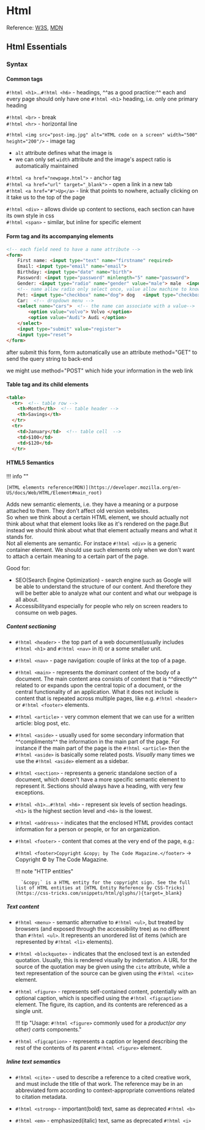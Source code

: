 # Html

Reference: [W3S](https://www.w3schools.com/html/), [MDN](https://developer.mozilla.org/en-US/docs/Web/HTML)

## Html Essentials

### Syntax

#### Common tags

`#!html <h1>`...`#!html <h6>` - headings, ^^as a good practice:^^ each and every page should only have one `#!html <h1>` heading, i.e. only one primary heading

`#!html <br>` - break<br>
`#!html <hr>` - horizontal line

`#!html <img src="post-img.jpg" alt="HTML code on a screen" width="500" height="200"/>` - image tag

+ `alt` attribute defines what the image is
+ we can only set `width` attribute and the image's aspect ratio is automatically maintained

`#!html <a href="newpage.html">` - anchor tag<br>
`#!html <a href="url" target="_blank">` - open a link in a new tab<br>
`#!html <a href="#">Up</a>` - link that points to nowhere, actually clicking on it take us to the top of the page

`#!html <div>` - allows divide up content to sections, each section can have its own style in css<br>
`#!html <span>` - similar, but inline for specific element

#### Form tag and its accompanying elements

```html
<!-- each field need to have a name attribute -->
<form>
	First name: <input type="text" name="firstname" required>
	Email: <input type="email" name="email">
	Birthday: <input type="date" name="birth">
	Password: <input type="password" minlength="5" name="password">
	Gender: <input type="radio" name="gender" value="male"> male  <input type="radio" name="gender" value="female"> female
	<!-- name allow radio only select once, value allow machine to know which one is click in radio -->
	Pet: <input type="checkbox" name="dog"> dog   <input type="checkbox" name="cat"> cat
	Car:  <!-- dropdown menu -->
	<select name="cars">  <!-- the name can associate with a value-->
		<option value="volvo"> Volvo </option>
		<option value="Audi"> Audi </option>
	</select>
	<input type="submit" value="register">
	<input type="reset">
</form>
```

after submit this form, form automatically use an attribute method="GET" to send the query string to back-end

we might use method="POST" which hide your information in the web link

#### Table tag and its child elements

```html
<table>
  <tr>  <!-- table row -->
    <th>Month</th>  <!-- table header -->
    <th>Savings</th>
  </tr>
  <tr>
    <td>January</td>  <!-- table cell  -->
    <td>$100</td>
    <td>$120</td>
  </tr>
```

#### HTML5 Semantics

!!! info ""

	[HTML elements reference(MDN)](https://developer.mozilla.org/en-US/docs/Web/HTML/Element#main_root)

Adds new semantic elements, i.e. they have a meaning or a purpose attached to them. They don't affect old version websites.<br>
So when we think about a certain HTML element, we should actually not think about what that element looks like as it's rendered on the page.But instead we should think about what that element actually means and what it stands for.<br>
Not all elements are semantic. For instace `#!html <div>` is a generic container element. We should use such elements only when we don't want to attach a certain meaning to a certain part of the page.

Good for:

+ SEO(Search Engine Optimization) - search engine such as Google will be able to understand the structure of our content. And therefore they will be better able to analyze what our content and what our webpage is all about.
+ Accessibilityand especially for people who rely on screen readers to consume on web pages.

##### Content sectioning

+ `#!html <header>` - the top part of a web document(usually includes `#!html <h1>` and `#!html <nav>` in it) or a some smaller unit.

+ `#!html <nav>` - page navigation: couple of links at the top of a page.

+ `#!html <main>` - represents the dominant content of the body of a document. The main content area consists of content that is ^^directly^^ related to or expands upon the central topic of a document, or the central functionality of an application. What it does not include is content that is repeated across multiple pages, like e.g. `#!html <header>` or `#!html <footer>` elements.

+ `#!html <article>` - very common element that we can use for a written article: blog post, etc.

+ `#!html <aside>` - usually used for some secondary information that ^^compliments^^ the information in the main part of the page. For instance if the main part of the page is the `#!html <article>` then the `#!html <aside>` is basically some related posts. *Visually* many times we use the `#!html <aside>` element as a sidebar.

+ `#!html <section>` - represents a generic standalone section of a document, which doesn't have a more specific semantic element to represent it. Sections should always have a heading, with very few exceptions.

+ `#!html <h1>`...`#!html <h6>` - represent six levels of section headings. `<h1>` is the highest section level and `<h6>` is the lowest.

+ `#!html <address>` - indicates that the enclosed HTML provides contact information for a person or people, or for an organization.

+ `#!html <footer>` - content that comes at the very end of the page, e.g.:

	`#!html <footer>Copyright &copy; by The Code Magazine.</footer>` &rarr; Copyright &copy; by The Code Magazine.

	!!! note "HTTP entities"

		`&copy;` is a HTML entity for the copyright sign. See the full list of HTML entities at [HTML Entity Reference by CSS-Tricks](https://css-tricks.com/snippets/html/glyphs/){target=_blank}

##### Text content

+ `#!html <menu>` - semantic alternative to `#!html <ul>`, but treated by browsers (and exposed through the accessibility tree) as no different than `#!html <ul>`. It represents an unordered list of items (which are represented by `#!html <li>` elements).

+ `#!html <blockquote>` - indicates that the enclosed text is an extended quotation. Usually, this is rendered visually by indentation. A URL for the source of the quotation may be given using the `cite` attribute, while a text representation of the source can be given using the `#!html <cite>` element.

+ `#!html <figure>` - represents self-contained content, potentially with an optional caption, which is specified using the `#!html <figcaption>` element. The figure, its caption, and its contents are referenced as a single unit.

	!!! tip "Usage: `#!html <figure>` commonly used for a *product(or any other) carts* components."

+ `#!html <figcaption>` - represents a caption or legend describing the rest of the contents of its parent `#!html <figure>` element.

##### Inline text semantics

+ `#!html <cite>` - used to describe a reference to a cited creative work, and must include the title of that work. The reference may be in an abbreviated form according to context-appropriate conventions related to citation metadata.

+ `#!html <strong>` - important(bold) text, same as deprecated `#!html <b>`<br>

+ `#!html <em>` - emphasized(italic) text, same as deprecated `#!html <i>`
